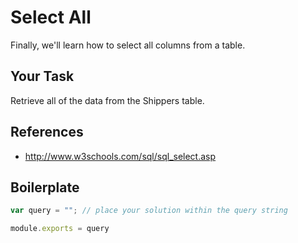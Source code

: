 # Select All

Finally, we'll learn how to select all columns from a table.

## Your Task
Retrieve all of the data from the Shippers table.

## References
* http://www.w3schools.com/sql/sql_select.asp

## Boilerplate

```javascript
var query = ""; // place your solution within the query string

module.exports = query
```